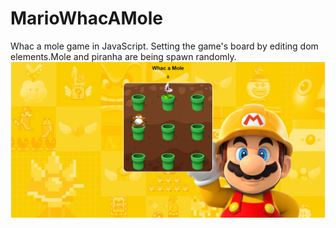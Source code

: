 # MarioWhacAMole
Whac a mole game in JavaScript. Setting the game's board by editing dom elements.Mole and piranha are being spawn randomly.
<img src="image.png">

